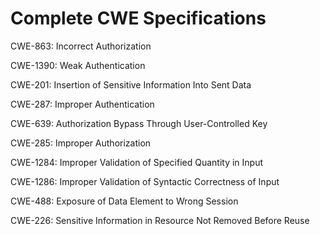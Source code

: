 

# Complete CWE Specifications

CWE-863: Incorrect Authorization

CWE-1390: Weak Authentication

CWE-201: Insertion of Sensitive Information Into Sent Data

CWE-287: Improper Authentication

CWE-639: Authorization Bypass Through User-Controlled Key

CWE-285: Improper Authorization

CWE-1284: Improper Validation of Specified Quantity in Input

CWE-1286: Improper Validation of Syntactic Correctness of Input

CWE-488: Exposure of Data Element to Wrong Session

CWE-226: Sensitive Information in Resource Not Removed Before Reuse